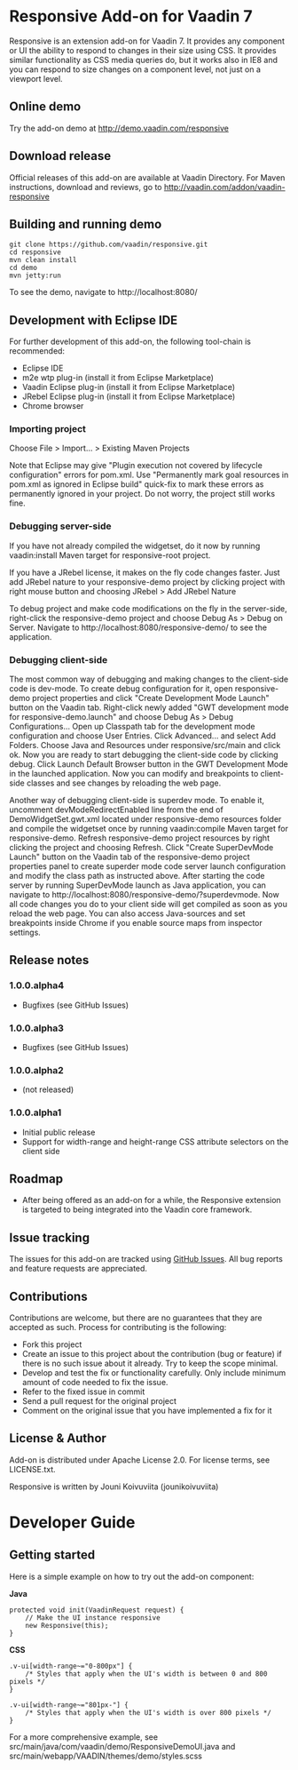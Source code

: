 # Responsive Add-on for Vaadin 7

Responsive is an extension add-on for Vaadin 7. It provides any component or UI the ability to respond to changes in their size using CSS. It provides similar functionality as CSS media queries do, but it works also in IE8 and you can respond to size changes on a component level, not just on a viewport level.

## Online demo

Try the add-on demo at http://demo.vaadin.com/responsive

## Download release

Official releases of this add-on are available at Vaadin Directory. For Maven instructions, download and reviews, go to http://vaadin.com/addon/vaadin-responsive

## Building and running demo

    git clone https://github.com/vaadin/responsive.git
    cd responsive
    mvn clean install
    cd demo
    mvn jetty:run

To see the demo, navigate to http://localhost:8080/

## Development with Eclipse IDE

For further development of this add-on, the following tool-chain is recommended:
- Eclipse IDE
- m2e wtp plug-in (install it from Eclipse Marketplace)
- Vaadin Eclipse plug-in (install it from Eclipse Marketplace)
- JRebel Eclipse plug-in (install it from Eclipse Marketplace)
- Chrome browser

### Importing project

Choose File > Import... > Existing Maven Projects

Note that Eclipse may give "Plugin execution not covered by lifecycle configuration" errors for pom.xml. Use "Permanently mark goal resources in pom.xml as ignored in Eclipse build" quick-fix to mark these errors as permanently ignored in your project. Do not worry, the project still works fine. 

### Debugging server-side

If you have not already compiled the widgetset, do it now by running vaadin:install Maven target for responsive-root project.

If you have a JRebel license, it makes on the fly code changes faster. Just add JRebel nature to your responsive-demo project by clicking project with right mouse button and choosing JRebel > Add JRebel Nature

To debug project and make code modifications on the fly in the server-side, right-click the responsive-demo project and choose Debug As > Debug on Server. Navigate to http://localhost:8080/responsive-demo/ to see the application.

### Debugging client-side

The most common way of debugging and making changes to the client-side code is dev-mode. To create debug configuration for it, open responsive-demo project properties and click "Create Development Mode Launch" button on the Vaadin tab. Right-click newly added "GWT development mode for responsive-demo.launch" and choose Debug As > Debug Configurations... Open up Classpath tab for the development mode configuration and choose User Entries. Click Advanced... and select Add Folders. Choose Java and Resources under responsive/src/main and click ok. Now you are ready to start debugging the client-side code by clicking debug. Click Launch Default Browser button in the GWT Development Mode in the launched application. Now you can modify and breakpoints to client-side classes and see changes by reloading the web page. 

Another way of debugging client-side is superdev mode. To enable it, uncomment devModeRedirectEnabled line from the end of DemoWidgetSet.gwt.xml located under responsive-demo resources folder and compile the widgetset once by running vaadin:compile Maven target for responsive-demo. Refresh responsive-demo project resources by right clicking the project and choosing Refresh. Click "Create SuperDevMode Launch" button on the Vaadin tab of the responsive-demo project properties panel to create superder mode code server launch configuration and modify the class path as instructed above. After starting the code server by running SuperDevMode launch as Java application, you can navigate to http://localhost:8080/responsive-demo/?superdevmode. Now all code changes you do to your client side will get compiled as soon as you reload the web page. You can also access Java-sources and set breakpoints inside Chrome if you enable source maps from inspector settings. 

 
## Release notes

### 1.0.0.alpha4
- Bugfixes (see GitHub Issues)

### 1.0.0.alpha3
- Bugfixes (see GitHub Issues)

### 1.0.0.alpha2
- (not released)

### 1.0.0.alpha1
- Initial public release
- Support for width-range and height-range CSS attribute selectors on the client side

## Roadmap

- After being offered as an add-on for a while, the Responsive extension is targeted to being integrated into the Vaadin core framework.

## Issue tracking

The issues for this add-on are tracked using [GitHub Issues](https://github.com/vaadin/responsive/issues). All bug reports and feature requests are appreciated. 

## Contributions

Contributions are welcome, but there are no guarantees that they are accepted as such. Process for contributing is the following:
- Fork this project
- Create an issue to this project about the contribution (bug or feature) if there is no such issue about it already. Try to keep the scope minimal.
- Develop and test the fix or functionality carefully. Only include minimum amount of code needed to fix the issue.
- Refer to the fixed issue in commit
- Send a pull request for the original project
- Comment on the original issue that you have implemented a fix for it

## License & Author

Add-on is distributed under Apache License 2.0. For license terms, see LICENSE.txt.

Responsive is written by Jouni Koivuviita (jounikoivuviita)

# Developer Guide

## Getting started

Here is a simple example on how to try out the add-on component:

**Java**

    protected void init(VaadinRequest request) {
        // Make the UI instance responsive
  	    new Responsive(this);
    }

**CSS**

    .v-ui[width-range~="0-800px"] {
        /* Styles that apply when the UI's width is between 0 and 800 pixels */
    }
    
    .v-ui[width-range~="801px-"] {
        /* Styles that apply when the UI's width is over 800 pixels */
    }
  	
For a more comprehensive example, see src/main/java/com/vaadin/demo/ResponsiveDemoUI.java and src/main/webapp/VAADIN/themes/demo/styles.scss
